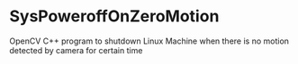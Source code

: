 # SysPoweroffOnZeroMotion
OpenCV C++ program to shutdown Linux Machine when there is no motion detected by camera for certain time
